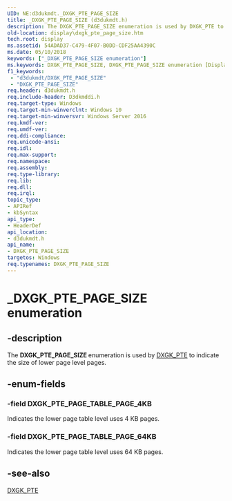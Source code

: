 ```yaml
---
UID: NE:d3dukmdt._DXGK_PTE_PAGE_SIZE
title: _DXGK_PTE_PAGE_SIZE (d3dukmdt.h)
description: The DXGK_PTE_PAGE_SIZE enumeration is used by DXGK_PTE to indicate the size of lower page level pages.
old-location: display\dxgk_pte_page_size.htm
tech.root: display
ms.assetid: 54ADAD37-C479-4F07-B0DD-CDF25AA4390C
ms.date: 05/10/2018
keywords: ["_DXGK_PTE_PAGE_SIZE enumeration"]
ms.keywords: DXGK_PTE_PAGE_SIZE, DXGK_PTE_PAGE_SIZE enumeration [Display Devices], DXGK_PTE_PAGE_TABLE_PAGE_4KB, DXGK_PTE_PAGE_TABLE_PAGE_64KB, _DXGK_PTE_PAGE_SIZE, d3dukmdt/DXGK_PTE_PAGE_SIZE, d3dukmdt/DXGK_PTE_PAGE_TABLE_PAGE_4KB, d3dukmdt/DXGK_PTE_PAGE_TABLE_PAGE_64KB, display.dxgk_pte_page_size
f1_keywords:
 - "d3dukmdt/DXGK_PTE_PAGE_SIZE"
 - "DXGK_PTE_PAGE_SIZE"
req.header: d3dukmdt.h
req.include-header: D3dkmddi.h
req.target-type: Windows
req.target-min-winverclnt: Windows 10
req.target-min-winversvr: Windows Server 2016
req.kmdf-ver: 
req.umdf-ver: 
req.ddi-compliance: 
req.unicode-ansi: 
req.idl: 
req.max-support: 
req.namespace: 
req.assembly: 
req.type-library: 
req.lib: 
req.dll: 
req.irql: 
topic_type:
- APIRef
- kbSyntax
api_type:
- HeaderDef
api_location:
- d3dukmdt.h
api_name:
- DXGK_PTE_PAGE_SIZE
targetos: Windows
req.typenames: DXGK_PTE_PAGE_SIZE
---
```


# _DXGK_PTE_PAGE_SIZE enumeration


## -description


The <b>DXGK_PTE_PAGE_SIZE </b>enumeration is used by <a href="https://docs.microsoft.com/windows-hardware/drivers/ddi/d3dukmdt/ns-d3dukmdt-_dxgk_pte">DXGK_PTE</a> to indicate the size of lower page level pages. 


## -enum-fields




### -field DXGK_PTE_PAGE_TABLE_PAGE_4KB

Indicates the lower page table level uses 4 KB pages. 


### -field DXGK_PTE_PAGE_TABLE_PAGE_64KB

Indicates the lower page table level uses 64 KB pages. 


## -see-also




<a href="https://docs.microsoft.com/windows-hardware/drivers/ddi/d3dukmdt/ns-d3dukmdt-_dxgk_pte">DXGK_PTE</a>
 

 

